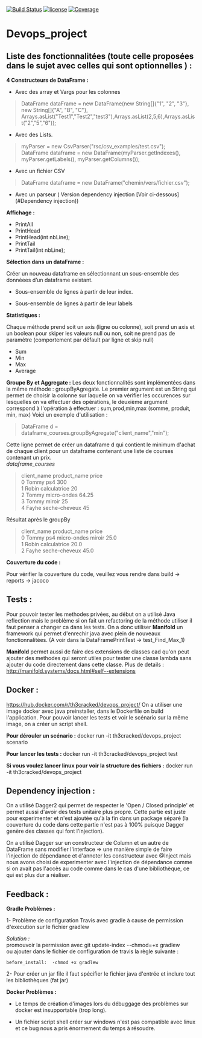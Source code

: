 [![Build Status](https://travis-ci.com/Th3CracKed/Devops_project.svg?token=Ua5Bde4zpdwh2oEzqAWq&branch=master)](https://travis-ci.com/Th3CracKed/Devops_project)
[![license](https://img.shields.io/badge/license-GPL%203.0-yellowgreen.svg)](https://github.com/Th3CracKed/Devops_project/blob/master/LICENSE.txt)
[![Coverage](https://codecov.io/gh/Th3CracKed/Devops_project/branch/master/graph/badge.svg)](https://codecov.io/gh/Th3CracKed/Devops_project)
# Devops_project

## Liste des fonctionnalitées (toute celle proposées dans le sujet avec celles qui sont optionnelles ) :

**4 Constructeurs de DataFrame :**
- Avec des array et Vargs pour les colonnes
>DataFrame dataFrame = new DataFrame(new String[]{"1", "2", "3"},  new String[]{"A", "B", "C"}, Arrays.asList("Test1","Test2","test3"),Arrays.asList(2,5,6),Arrays.asList("2","5","6"));

- Avec des Lists. 
>myParser = new CsvParser("rsc/csv_examples/test.csv"); <br>
DataFrame dataframe = new DataFrame(myParser.getIndexes(), myParser.getLabels(), myParser.getColumns());

- Avec un fichier CSV
> DataFrame dataframe = new DataFrame("chemin/vers/fichier.csv");

- Avec un parseur ( Version dependency injection [Voir ci-dessous](#Dependency injection))


**Affichage :**
- PrintAll
- PrintHead
- PrintHead(int nbLine);
- PrintTail
- PrintTail(int nbLine);

**Sélection dans un dataFrame :**

Créer un nouveau dataframe en sélectionnant un sous-ensemble des donnéees d’un dataframe existant.

- Sous-ensemble de lignes à partir de leur index.

- Sous-ensemble de lignes à partir de leur labels

**Statistiques :**

Chaque méthode prend soit un axis (ligne ou colonne), soit prend un axis et un boolean pour skiper les valeurs null ou non, soit ne prend pas de paramètre (comportement par défault par ligne et skip null)
 - Sum
 - Min
 - Max
 - Average

**Groupe By et Aggregate :**
Les deux fonctionnalités sont implémentées dans la même méthode : groupByAgregate.
Le premier argument est un String qui permet de choisir la colonne sur laquelle on va vérifier les occurences sur lesquelles on va effectuer des opérations, le deuxième argument correspond à l'opération à effectuer : sum,prod,min,max (somme, produit, min, max)
Voici un exemple d'utilisation :
> DataFrame d = dataframe_courses.groupByAgregate("client_name","min");

Cette ligne permet de créer un dataframe d qui contient le minimum d'achat de chaque client pour un dataframe contenant une liste de courses contenant un prix. <br>
*dataframe_courses*
>  client_name   product_name  price <br>
0       Tommy           ps4   300 <br>
1       Robin  calculatrice    20 <br>
2       Tommy   micro-ondes 64.25 <br>
3       Tommy        miroir    25 <br>
4       Fayhe seche-cheveux    45 <br>

Résultat après le groupBy

>  client_name      product_name      price <br>
0       Tommy  ps4 micro-ondes miroir  25.0 <br> 
1       Robin            calculatrice  20.0 <br>
2       Fayhe           seche-cheveux  45.0 


**Couverture du code :**

Pour vérifier la couverture du code, veuillez vous rendre dans build -> reports -> jacoco 

## Tests :

Pour pouvoir tester les methodes privées, au début on a utilisé Java reflection mais le problème si on fait un refactoring de la méthode utiliser il faut penser a changer ca dans les tests.
On a donc utiliser **Manifold** un framework qui permet d'enrechir java avec plein de nouveaux fonctionnalitées.
(A voir dans la DataFramePrintTest -> test_Find_Max_1)

**Manifold** permet aussi de faire des extensions de classes cad qu'on peut ajouter des methodes qui seront utiles pour tester une classe lambda sans ajouter du code directement dans cette classe.
Plus de details : http://manifold.systems/docs.html#self--extensions
 
 ## Docker :
 
 https://hub.docker.com/r/th3cracked/devops_project/
On a utiliser une image docker avec java preinstaller, dans le Dockerfile on build l'application.
Pour pouvoir lancer les tests et voir le scénario sur la même image, on a créer un script shell.

**Pour dérouler un scénario :**
docker run -it th3cracked/devops_project scenario

**Pour lancer les tests :**
docker run -it th3cracked/devops_project test

**Si vous voulez lancer linux pour voir la structure des fichiers :** docker run -it th3cracked/devops_project 
  
## Dependency injection :
 
 On a utilisé Dagger2 qui permet de respecter le 'Open / Closed principle' et permet aussi d'avoir des tests unitaire plus propre.
 Cette partie est juste pour experimenter et n'est ajoutée qu'à la fin dans un package séparé (la couverture du code dans cette partie n'est pas à 100% puisque Dagger genère des classes qui font l'injection).
 
 On a utilisé Dagger sur un constructeur de Column et un autre de DataFrame sans modifier l'interface => une manière simple de faire l'injection de dépendance et d'annoter les constructeur avec @Inject mais nous avons choisi de experimenter avec l'injection de dépendance comme si on avait pas l'accès au code comme dans le cas d'une bibliothèque, ce qui est plus dur a réaliser.
 
 
 ## Feedback :
    
 **Gradle Problèmes :**
   
 1- Problème de configuration Travis avec gradle à cause de permission d'execution sur le fichier gradlew   
 
 *Solution :*  
 promouvoir la permission avec git update-index --chmod=+x gradlew  
 ou  ajouter dans le fichier de configuration de travis la règle suivante :

`before_install: 
 -chmod +x gradlew`
  
  2- Pour créer un jar file il faut spécifier le fichier java d'entrée et inclure tout les bibliothèques (fat jar)
  
  **Docker Problèmes :**
   
  - Le temps de création d'images lors du débuggage des problèmes sur docker est insupportable (trop long).
   
  - Un fichier script shell créer sur windows n'est pas compatible avec linux et ce bug nous a pris énormement du temps à résoudre. 
